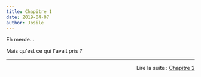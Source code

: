 ```yaml
---
title: Chapitre 1
date: 2019-04-07
author: Josile
---
```


Eh merde...

Mais qu'est ce qui l'avait pris ?



------------------------------------------------------------------------------

<div style="text-align: right"> Lire la suite : <a href="{% post_url 2019-04-07-Chapitre1 %}">Chapitre 2</a> </div>

